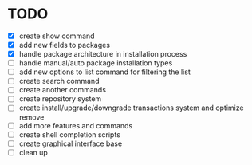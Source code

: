 
# TODO

- [x] create show command
- [x] add new fields to packages
- [x] handle package architecture in installation process
- [ ] handle manual/auto package installation types
- [ ] add new options to list command for filtering the list
- [ ] create search command
- [ ] create another commands
- [ ] create repository system
- [ ] create install/upgrade/downgrade transactions system and optimize remove
- [ ] add more features and commands
- [ ] create shell completion scripts
- [ ] create graphical interface base
- [ ] clean up
